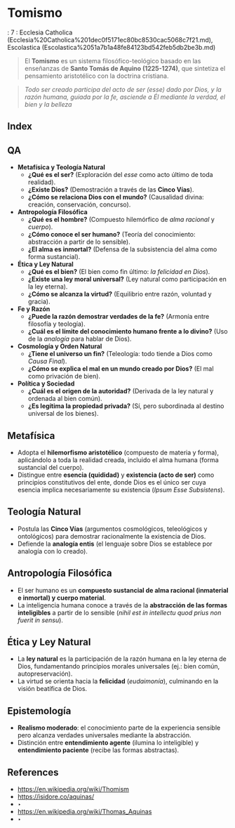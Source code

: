 # Tomismo

: 7
 : Ecclesia Catholica (Ecclesia%20Catholica%201dec0f5171ec80bc8530cac5068c7f21.md), Escolastica (Escolastica%2051a7b1a48fe84123bd542feb5db2be3b.md)

> El **Tomismo** es un sistema filosófico-teológico basado en las enseñanzas de **Santo Tomás de Aquino (1225-1274)**, que sintetiza el pensamiento aristotélico con la doctrina cristiana.
> 

> *Todo ser creado participa del acto de ser (esse) dado por Dios, y la razón humana, guiada por la fe, asciende a Él mediante la verdad, el bien y la belleza*
> 

## Index

## QA

- **Metafísica y Teología Natural**
    - **¿Qué es el ser?** (Exploración del *esse* como acto último de toda realidad).
    - **¿Existe Dios?** (Demostración a través de las **Cinco Vías**).
    - **¿Cómo se relaciona Dios con el mundo?** (Causalidad divina: creación, conservación, concurso).
- **Antropología Filosófica**
    - **¿Qué es el hombre?** (Compuesto hilemórfico de *alma racional* y *cuerpo*).
    - **¿Cómo conoce el ser humano?** (Teoría del conocimiento: abstracción a partir de lo sensible).
    - **¿El alma es inmortal?** (Defensa de la subsistencia del alma como forma sustancial).
- **Ética y Ley Natural**
    - **¿Qué es el bien?** (El bien como fin último: *la felicidad en Dios*).
    - **¿Existe una ley moral universal?** (Ley natural como participación en la ley eterna).
    - **¿Cómo se alcanza la virtud?** (Equilibrio entre razón, voluntad y gracia).
- **Fe y Razón**
    - **¿Puede la razón demostrar verdades de la fe?** (Armonía entre filosofía y teología).
    - **¿Cuál es el límite del conocimiento humano frente a lo divino?** (Uso de la *analogía* para hablar de Dios).
- **Cosmología y Orden Natural**
    - **¿Tiene el universo un fin?** (Teleología: todo tiende a Dios como *Causa Final*).
    - **¿Cómo se explica el mal en un mundo creado por Dios?** (El mal como privación de bien).
- **Política y Sociedad**
    - **¿Cuál es el origen de la autoridad?** (Derivada de la ley natural y ordenada al bien común).
    - **¿Es legítima la propiedad privada?** (Sí, pero subordinada al destino universal de los bienes).

## **Metafísica**

- Adopta el **hilemorfismo aristotélico** (compuesto de materia y forma), aplicándolo a toda la realidad creada, incluido el alma humana (forma sustancial del cuerpo).
- Distingue entre **esencia (quididad)** y **existencia (acto de ser)** como principios constitutivos del ente, donde Dios es el único ser cuya esencia implica necesariamente su existencia (*Ipsum Esse Subsistens*).

## **Teología Natural**

- Postula las **Cinco Vías** (argumentos cosmológicos, teleológicos y ontológicos) para demostrar racionalmente la existencia de Dios.
- Defiende la **analogía entis** (el lenguaje sobre Dios se establece por analogía con lo creado).

## **Antropología Filosófica**

- El ser humano es un **compuesto sustancial de alma racional (inmaterial e inmortal) y cuerpo material**.
- La inteligencia humana conoce a través de la **abstracción de las formas inteligibles** a partir de lo sensible (*nihil est in intellectu quod prius non fuerit in sensu*).

## **Ética y Ley Natural**

- La **ley natural** es la participación de la razón humana en la ley eterna de Dios,
fundamentando principios morales universales (ej.: bien común,
autopreservación).
- La virtud se orienta hacia la **felicidad** (*eudaimonía*), culminando en la visión beatífica de Dios.

## **Epistemología**

- **Realismo moderado**: el conocimiento parte de la experiencia sensible pero alcanza verdades universales mediante la abstracción.
- Distinción entre **entendimiento agente** (ilumina lo inteligible) y **entendimiento paciente** (recibe las formas abstractas).

## References

- https://en.wikipedia.org/wiki/Thomism
- https://isidore.co/aquinas/
- ‣
- https://en.wikipedia.org/wiki/Thomas_Aquinas
- ‣